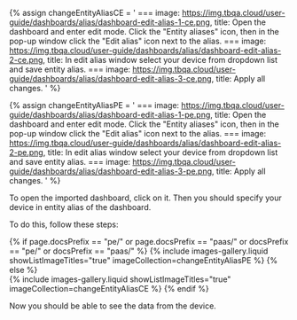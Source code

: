 
{% assign changeEntityAliasCE = '
    ===
        image: https://img.tbqa.cloud/user-guide/dashboards/alias/dashboard-edit-alias-1-ce.png,
        title: Open the dashboard and enter edit mode. Click the "Entity aliases" icon, then in the pop-up window click the "Edit alias" icon next to the alias.
    ===
        image: https://img.tbqa.cloud/user-guide/dashboards/alias/dashboard-edit-alias-2-ce.png,
        title: In edit alias window select your device from dropdown list and save entity alias.
    ===
        image: https://img.tbqa.cloud/user-guide/dashboards/alias/dashboard-edit-alias-3-ce.png,
        title: Apply all changes.
'
%}

{% assign changeEntityAliasPE = '
    ===
        image: https://img.tbqa.cloud/user-guide/dashboards/alias/dashboard-edit-alias-1-pe.png,
        title: Open the dashboard and enter edit mode. Click the "Entity aliases" icon, then in the pop-up window click the "Edit alias" icon next to the alias.
    ===
        image: https://img.tbqa.cloud/user-guide/dashboards/alias/dashboard-edit-alias-2-pe.png,
        title: In edit alias window select your device from dropdown list and save entity alias.
    ===
        image: https://img.tbqa.cloud/user-guide/dashboards/alias/dashboard-edit-alias-3-pe.png,
        title: Apply all changes.
'
%}

To open the imported dashboard, click on it. Then you should specify your device in entity alias of the dashboard.

To do this, follow these steps:

{% if page.docsPrefix == "pe/" or page.docsPrefix == "paas/" or docsPrefix == "pe/" or docsPrefix == "paas/" %}
    {% include images-gallery.liquid showListImageTitles="true" imageCollection=changeEntityAliasPE %}
{% else %}  
    {% include images-gallery.liquid showListImageTitles="true" imageCollection=changeEntityAliasCE %}
{% endif %}

Now you should be able to see the data from the device.